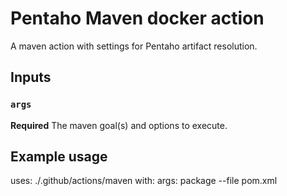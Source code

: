 # Pentaho Maven docker action

A maven action with settings for Pentaho artifact resolution. 

## Inputs

### `args`

**Required** The maven goal(s) and options to execute.

## Example usage

uses: ./.github/actions/maven
with:
  args: package --file pom.xml